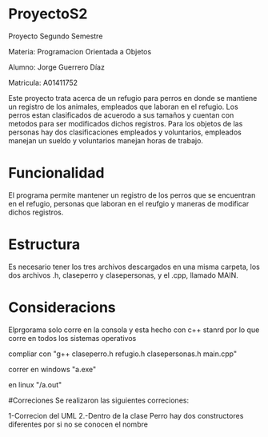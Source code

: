 # ProyectoS2
Proyecto Segundo Semestre

Materia: Programacion Orientada a Objetos

Alumno: Jorge Guerrero Díaz 

Matricula:  A01411752

Este proyecto trata acerca de un refugio para perros en donde se mantiene un registro de los animales, empleados que laboran en el refugio. Los perros estan clasificados de acuerodo a sus tamaños y cuentan con metodos para ser modificados dichos registros. Para los objetos de las personas hay dos clasificaciones empleados y voluntarios, empleados manejan un sueldo y voluntarios manejan horas de trabajo.  

# Funcionalidad

El programa permite mantener un registro de los perros que se encuentran en el refugio, personas que laboran en el reufgio y maneras de modificar dichos registros.

# Estructura
Es necesario tener los tres archivos descargados en una misma carpeta, los dos archivos .h, claseperro y clasepersonas, y el .cpp, llamado MAIN.

# Consideracions 
Elprgorama solo corre en la consola y esta hecho con c++ stanrd por lo que corre en todos los sistemas operativos 

compliar con "g++ claseperro.h refugio.h clasepersonas.h main.cpp"

correr en windows "a.exe"

en linux "/a.out"

#Correciones 
Se realizaron las siguientes correciones:

1-Correcion del UML
2.-Dentro de la clase Perro hay dos constructores diferentes por si no se conocen el nombre 
